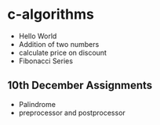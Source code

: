 # c-algorithms
* Hello World
* Addition of two numbers
* calculate price on discount 
* Fibonacci Series
## 10th December Assignments
* Palindrome 
* preprocessor and postprocessor